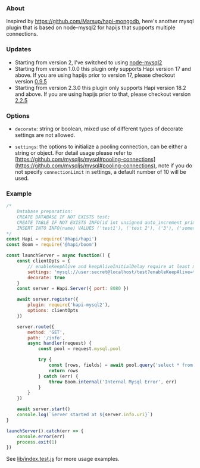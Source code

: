 ### About
Inspired by https://github.com/Marsup/hapi-mongodb, here's another mysql plugin that is based on node-mysql2 for hapijs that supports multiple connections. 

### Updates
- Starting from version 2, I've switched to using [node-mysql2](https://github.com/sidorares/node-mysql2)
- Starting from version 1.0.0 this plugin only supports Hapi version 17 and above. If you are using hapijs prior to version 17, please checkout version [0.9.5](https://github.com/midnightcodr/hapi-mysql2/tree/0.9.5)
- Starting from version 2.3.0 this plugin only supports Hapi version 18.2 and above. If you are using hapijs prior to that, please checkout version [2.2.5](https://github.com/midnightcodr/hapi-mysql2/tree/2.2.5)


### Options

- `decorate`: string or boolean, mixed use of different types of decorate settings are not allowed.

- `settings`: the options to initialize a pooling connection, can be either a string or object. For detail usage please refer to [https://github.com/mysqljs/mysql#pooling-connections](https://github.com/mysqljs/mysql#pooling-connections), note if you do not specify `connectionLimit` in settings, a default number of 10 will be used.

### Example

```javascript
/*
    Database preparation:
    CREATE DATABASE IF NOT EXISTS test;
    CREATE TABLE IF NOT EXISTS INFO(id int unsigned auto_increment primary key, name varchar(50));
    INSERT INTO INFO(name) VALUES ('test1'), ('test 2'), ('3'), ('something else');
*/
const Hapi = require('@hapi/hapi')
const Boom = require('@hapi/boom')

const launchServer = async function() {
    const clientOpts = {
        // enableKeepAlive and keepAliveInitialDelay require at least mysql2@2.1.0 to work
        settings: 'mysql://user:secret@localhost/test?enableKeepAlive=true&keepAliveInitialDelay=10000&connectionLimit=2',
        decorate: true
    }
    const server = Hapi.Server({ port: 8080 })

    await server.register({
        plugin: require('hapi-mysql2'),
        options: clientOpts
    })

    server.route({
        method: 'GET',
        path: '/info',
        async handler(request) {
            const pool = request.mysql.pool

            try {
                const [rows, fields] = await pool.query('select * from test.info limit 10;')
                return rows
            } catch (err) {
                throw Boom.internal('Internal Mysql Error', err)
            }
        }
    })

    await server.start()
    console.log(`Server started at ${server.info.uri}`)
}

launchServer().catch(err => {
    console.error(err)
    process.exit(1)
})

```

See [lib/index.test.js](lib/index.test.js) for more usage examples.
